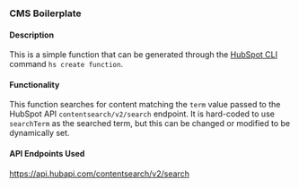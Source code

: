 ### CMS Boilerplate

#### Description
This is a simple function that can be generated through the [HubSpot CLI](https://github.com/HubSpot/hubspot-cli) command `hs create function`.

#### Functionality
This function searches for content matching the `term` value passed to the HubSpot API `contentsearch/v2/search` endpoint. It is hard-coded to use `searchTerm` as the searched term, but this can be changed or modified to be dynamically set.

#### API Endpoints Used
https://api.hubapi.com/contentsearch/v2/search
